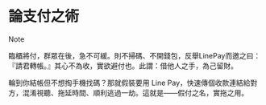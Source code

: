 # 論支付之術
>[!NOTE]
>臨櫃將付，群眾在後，急不可緩。則不掃碼、不開錢包，反舉LinePay而邀之曰：『請君轉帳。』其心不為收，實欲避付也。此謂：借他人之手，為己留財。


輪到你結帳但不想掏手機找碼？那就假裝要用 Line Pay，快速傳個收款連結給對方，混淆視聽、拖延時間、順利逃過一劫。這就是——假付之名，實拖之用。